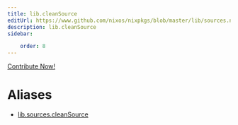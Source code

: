 ```yaml
---
title: lib.cleanSource
editUrl: https://www.github.com/nixos/nixpkgs/blob/master/lib/sources.nix#L52C17
description: lib.cleanSource
sidebar:

    order: 8
---
```


<a href="https://www.github.com/nixos/nixpkgs/blob/master/lib/sources.nix#L52C17">Contribute Now!</a>


# Aliases

- [lib.sources.cleanSource](/reference/libsources.cleanSource)


